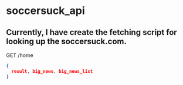 # soccersuck_api

Currently, I have create the fetching script for looking up the soccersuck.com.
----

GET /home 
``` json
{
  result, big_news, big_news_list
}
```
